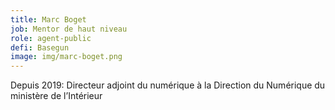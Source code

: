 ```yaml
---
title: Marc Boget
job: Mentor de haut niveau
role: agent-public
defi: Basegun
image: img/marc-boget.png
---
```

Depuis 2019: Directeur adjoint du numérique à la Direction du Numérique du ministère de l’Intérieur